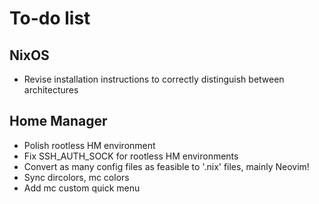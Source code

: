 # To-do list

## NixOS

- Revise installation instructions to correctly distinguish between architectures

## Home Manager

- Polish rootless HM environment
- Fix SSH_AUTH_SOCK for rootless HM environments
- Convert as many config files as feasible to '.nix' files, mainly Neovim!
- Sync dircolors, mc colors
- Add mc custom quick menu
